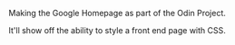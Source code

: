 Making the Google Homepage as part of the Odin Project.

It'll show off the ability to style a front end page with CSS.